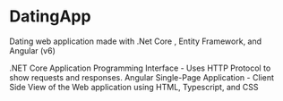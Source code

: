 # DatingApp

Dating web application made with .Net Core , Entity Framework, and Angular (v6)


.NET Core Application Programming Interface - Uses HTTP Protocol to show requests and responses.
Angular Single-Page Application - Client Side View of the Web application using HTML, Typescript, and CSS

